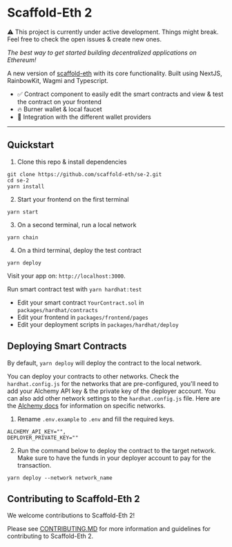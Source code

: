 # Scaffold-Eth 2

⚠️ This project is currently under active development. Things might break. Feel free to check the open issues & create new ones.

*The best way to get started building decentralized applications on Ethereum!*

A new version of [scaffold-eth](https://github.com/scaffold-eth/scaffold-eth/tree/master) with its core functionality. Built using NextJS, RainbowKit, Wagmi and Typescript.

- ✅ Contract component to easily edit the smart contracts and view & test the contract on your frontend
- 🔥 Burner wallet & local faucet
- 🔐 Integration with the different wallet providers

---

## Quickstart

1. Clone this repo & install dependencies

```
git clone https://github.com/scaffold-eth/se-2.git
cd se-2
yarn install
```

2. Start your frontend on the first terminal

```
yarn start
```

3. On a second terminal, run a local network

```
yarn chain
```

4. On a third terminal, deploy the test contract

```
yarn deploy
```

Visit your app on: `http://localhost:3000`.

Run smart contract test with `yarn hardhat:test`

- Edit your smart contract `YourContract.sol` in `packages/hardhat/contracts`
- Edit your frontend in `packages/frontend/pages`
- Edit your deployment scripts in `packages/hardhat/deploy`

## Deploying Smart Contracts

By default, `yarn deploy` will deploy the contract to the local network.

You can deploy your contracts to other networks. Check the `hardhat.config.js` for the networks that are pre-configured, you'll need to add your Alchemy API key & the private key of the deployer account. You can also add other network settings to the `hardhat.config.js` file. Here are the [Alchemy docs](https://docs.alchemy.com/docs/how-to-add-alchemy-rpc-endpoints-to-metamask) for information on specific networks.

1. Rename `.env.example` to `.env` and fill the required keys.

```
ALCHEMY_API_KEY="",
DEPLOYER_PRIVATE_KEY=""
```

2. Run the command below to deploy the contract to the target network. Make sure to have the funds in your deployer account to pay for the transaction.

```
yarn deploy --network network_name
```

## Contributing to Scaffold-Eth 2

We welcome contributions to Scaffold-Eth 2!

Please see [CONTRIBUTING.MD](https://github.com/scaffold-eth/se-2/blob/master/CONTRIBUTING.md) for more information and guidelines for contributing to Scaffold-Eth 2.

